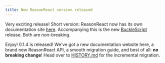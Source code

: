 ```yaml
---
title: New ReasonReact version released
---
```


Very exciting release! Short version: ReasonReact now has its own documentation site [here](//reasonml.github.io/reason-react/). Accompanying this is the new [BuckleScript](https://www.npmjs.com/package/bs-platform) release. Both are non-breaking.

Enjoy!
0.1.4 is released! We've got a new documentation website here, a brand new ReasonReact API, a smooth migration guide, and best of all: **no breaking change**! Head over to [HISTORY.md](https://github.com/reasonml/reason-react/blob/master/HISTORY.md#014) for the incremental migration.
